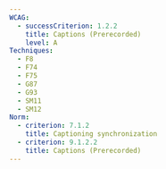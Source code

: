 ```yaml
---
WCAG:
  - successCriterion: 1.2.2
    title: Captions (Prerecorded)
    level: A
Techniques:
  - F8
  - F74
  - F75
  - G87
  - G93
  - SM11
  - SM12
Norm:
  - criterion: 7.1.2
    title: Captioning synchronization
  - criterion: 9.1.2.2
    title: Captions (Prerecorded)
---
```

